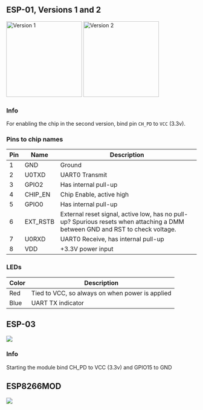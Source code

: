 ## ESP-01, Versions 1 and 2
<img title="Version 1" src="https://github.com/esp8266/esp8266-wiki/blob/master/images/module_v1.jpg" height="200px">
<img title="Version 2" src="https://github.com/esp8266/esp8266-wiki/blob/master/images/module_v2.png" height="200px">

### Info
For enabling the chip in the second version, bind pin `CH_PD` to `VCC` (3.3v).

### Pins to chip names
| Pin |   Name   | Description |
| --- | -------- | ----------- |
| 1   | GND      | Ground
| 2   | U0TXD    | UART0 Transmit
| 3   | GPIO2    | Has internal pull-up
| 4   | CHIP_EN  | Chip Enable, active high
| 5   | GPIO0    | Has internal pull-up
| 6   | EXT_RSTB | External reset signal, active low, has no pull-up? Spurious resets when attaching a DMM between GND and RST to check voltage.
| 7   | U0RXD    | UART0 Receive, has internal pull-up
| 8   | VDD      | +3.3V power input

### LEDs
| Color | Description
| ----- | -----------
| Red   | Tied to VCC, so always on when power is applied
| Blue  | UART TX indicator

## ESP-03
![](https://github.com/esp8266/esp8266-wiki/blob/master/images/esp-03.jpg)
### Info
Starting the module bind CH_PD to VCC (3.3v) and GPIO15 to GND

## ESP8266MOD
![](https://github.com/esp8266/esp8266-wiki/blob/master/images/esp-mod.jpg)